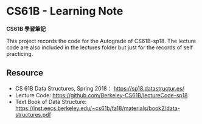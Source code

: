 # CS61B - Learning Note
  **CS61B 學習筆記**
  
  This project records the code for the Autograde of CS61B-sp18. 
  The lecture code are also included in the lectures folder but just for the records of self practicing. 

## Resource
 + CS 61B Data Structures, Spring 2018： <https://sp18.datastructur.es/>
 + Lecture Code: <https://github.com/Berkeley-CS61B/lectureCode-sp18>
 + Text Book of Data Structure: <https://inst.eecs.berkeley.edu/~cs61b/fa18/materials/book2/data-structures.pdf>
 
 
